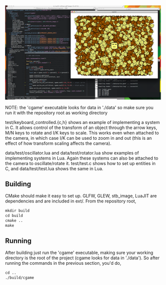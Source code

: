 ![cgame](screenshot.png "cgame")

NOTE: the 'cgame' executable looks for data in './data' so make sure you run it
with the repository root as working directory

test/keyboard_controlled.{c,h} shows an example of implementing a system in C.
It allows control of the transform of an object through the arrow keys, M/N
keys to rotate and I/K keys to scale. This works even when attached to the
camera, in which case I/K can be used to zoom in and out (this is an effect of
how transform scaling affects the camera).

data/test/oscillator.lua and data/test/rotator.lua show examples of
implementing systems in Lua. Again these systems can also be attached to the
camera to oscillate/rotate it. test/test.c shows how to set up entities in C,
and data/test/test.lua shows the same in Lua.

Building
---

CMake should make it easy to set up. GLFW, GLEW, stb_image, LuaJIT are
dependencies and are included in ext/. From the repository root,

    mkdir build
    cd build
    cmake ..
    make

Running
---

After building just run the 'cgame' executable, making sure your working
directory is the root of the project (cgame looks for data in './data'). So
after running the commands in the previous section, you'd do,

    cd ..
    ./build/cgame

